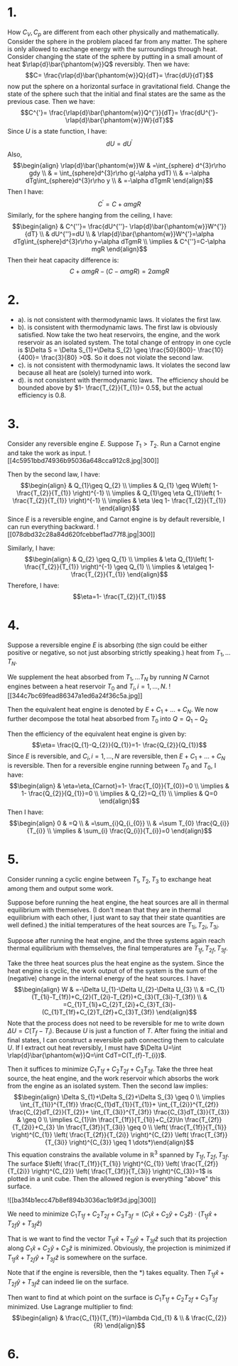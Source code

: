 # 1.
How $C_{V},C_{p}$ are different from each other physically and mathematically.
Consider the sphere in the problem placed far from any matter. The sphere is only allowed to exchange energy with the surroundings through heat. Consider changing the state of the sphere by putting in a small amount of heat $\rlap{d}\bar{\phantom{w}}Q$ reversibly. Then we have:
$$C= \frac{\rlap{d}\bar{\phantom{w}}Q}{dT}= \frac{dU}{dT}$$
now put the sphere on a horizontal surface in gravitational field. Change the state of the sphere such that the initial and final states are the same as the previous case. Then we have:
$$C^{'}= \frac{\rlap{d}\bar{\phantom{w}}Q^{'}}{dT}= \frac{dU^{'}- \rlap{d}\bar{\phantom{w}}W}{dT}$$
Since $U$ is a state function, I have: 
$$dU=dU^{'}$$
Also, 
$$\begin{align}
\rlap{d}\bar{\phantom{w}}W & =\int_{sphere} d^{3}r\rho gdy \\
 & = \int_{sphere}d^{3}r\rho g(-\alpha ydT) \\
 & =-\alpha dTg\int_{sphere}d^{3}r\rho y \\
 & =-\alpha dTgmR
\end{align}$$
Then I have:
$$C^{'}=C+\alpha mgR$$
Similarly, for the sphere hanging from the ceiling, I have:
$$\begin{align}
 & C^{''}= \frac{dU^{''}- \rlap{d}\bar{\phantom{w}}W^{'}}{dT} \\
 & dU^{''}=dU \\
 & \rlap{d}\bar{\phantom{w}}W^{'}=\alpha dTg\int_{sphere}d^{3}r\rho y=\alpha dTgmR \\
\implies & C^{''}=C-\alpha mgR
\end{align}$$
Then their heat capacity difference is:
$$C+\alpha mgR-(C-\alpha mgR)=2\alpha mgR$$
# 2.
- a). is not consistent with thermodynamic laws. It violates the first law. 
- b). is consistent with thermodynamic laws. The first law is obviously satisfied. Now take the two heat reservoirs, the engine, and the work reservoir as an isolated system. The total change of entropy in one cycle is $\Delta S = \Delta S_{1}+\Delta S_{2} \geq \frac{50}{800}- \frac{10}{400}= \frac{3}{80} >0$. So it does not violate the second law.
- c). is not consistent with thermodynamic laws. It violates the second law because all heat are (solely) turned into work.
- d). is not consistent with thermodynamic laws. The efficiency should be bounded above by $1- \frac{T_{2}}{T_{1}}=  0.5$, but the actual efficiency is $0.8$. 
# 3.
Consider any reversible engine $E$. Suppose $T_{1}>T_{2}$. Run a Carnot engine and take the work as input. 
![[4c5951bbd74936b95036a648cca912c8.jpg|300]]

Then by the second law, I have:
$$\begin{align}
 & Q_{1}\geq Q_{2} \\
\implies & Q_{1} \geq W\left( 1- \frac{T_{2}}{T_{1}} \right)^{-1} \\
\implies  & Q_{1}\geq \eta Q_{1}\left( 1- \frac{T_{2}}{T_{1}} \right)^{-1} \\
\implies  & \eta \leq 1- \frac{T_{2}}{T_{1}}
\end{align}$$
Since $E$ is a reversible engine, and Carnot engine is by default reversible, I can run everything backward. 
![[078dbd32c28a84d620fcebbef1ad77f8.jpg|300]]

Similarly, I have:
$$\begin{align}
 & Q_{2} \geq Q_{1} \\
\implies & \eta Q_{1}\left( 1- \frac{T_{2}}{T_{1}} \right)^{-1} \geq Q_{1} \\
\implies  & \eta\geq 1- \frac{T_{2}}{T_{1}}
\end{align}$$
Therefore, I have:
$$\eta=1- \frac{T_{2}}{T_{1}}$$
# 4.
Suppose a reversible engine $E$ is absorbing (the sign could be either positive or negative, so not just absorbing strictly speaking.) heat from $T_{1},\dots T_{N}$.

We supplement the heat absorbed from $T_{1},\dots T_{N}$ by running $N$ Carnot engines between a heat reservoir $T_{0}$ and $T_{i},i=1,\dots,N$. 
![[344c7bc69fead86347a1ed6a24f36c5a.jpg]]

Then the equivalent heat engine is denoted by $E+C_{1}+\dots+C_{N}$. We now further decompose the total heat absorbed from $T_{0}$ into $Q=Q_{1}-Q_{2}$

Then the efficiency of the equivalent heat engine is given by:
$$\eta= \frac{Q_{1}-Q_{2}}{Q_{1}}=1- \frac{Q_{2}}{Q_{1}}$$
Since $E$ is reversible, and $C_{i},i=1,\dots,N$ are reversible, then $E+C_{1}+\dots+C_{N}$ is reversible. Then for a reversible engine running between $T_{0}$ and $T_{0}$, I have:
$$\begin{align}
 & \eta=\eta_{Carnot}=1- \frac{T_{0}}{T_{0}}=0 \\
\implies & 1- \frac{Q_{2}}{Q_{1}}=0 \\
\implies  & Q_{2}=Q_{1} \\
\implies  & Q=0
\end{align}$$
Then I have:
$$\begin{align}
0 & =Q \\
 & =\sum_{i}Q_{i_{0}} \\
 & =\sum T_{0} \frac{Q_{i}}{T_{i}}  \\
\implies & \sum_{i} \frac{Q_{i}}{T_{i}}=0
\end{align}$$
# 5.
Consider running a cyclic engine between $T_{1},T_{2},T_{3}$ to exchange heat among them and output some work. 

Suppose before running the heat engine, the heat sources are all in thermal equilibrium with themselves. (I don't mean that they are in thermal equilibrium with each other, I just want to say that their state quantities are well defined.) the initial temperatures of the heat sources are $T_{1i},T_{2i},T_{3i}$.

Suppose after running the heat engine, and the three systems again reach thermal equilibrium with themselves, the final temperatures are $T_{1f},T_{2f},T_{3f}$.

Take the three heat sources plus the heat engine as the system. Since the heat engine is cyclic, the work output of of the system is the sum of the (negative) change in the internal energy of the heat sources. I have:
$$\begin{align}
W & =-\Delta U_{1}-\Delta U_{2}-\Delta U_{3} \\
 & =C_{1}(T_{1i}-T_{1f})+C_{2}(T_{2i}-T_{2f})+C_{3}(T_{3i}-T_{3f}) \\
 & =C_{1}T_{1i}+C_{2}T_{2i}+C_{3}T_{3i}-(C_{1}T_{1f}+C_{2}T_{2f}+C_{3}T_{3f})
\end{align}$$
Note that the process does not need to be reversible for me to write down $\Delta U=C(T_{f}-T_{i})$. Because $U$ is just a function of $T$. After fixing the initial and final states, I can construct a reversible path connecting them to calculate $U$. If I extract out heat reversibly, I must have $\Delta U=\int \rlap{d}\bar{\phantom{w}}Q=\int CdT=C(T_{f}-T_{i})$.

Then it suffices to minimize $C_{1}T_{1f}+C_{2}T_{2f}+C_{3}T_{3f}$. Take the three heat source, the heat engine, and the work reservoir which absorbs the work from the engine as an isolated system. Then the second law implies:
$$\begin{align}
\Delta S_{1}+\Delta S_{2}+\Delta S_{3} \geq 0 \\
\implies \int_{T_{1i}}^{T_{1f}} \frac{C_{1}dT_{1}}{T_{1}}+ \int_{T_{2i}}^{T_{2f}} \frac{C_{2}dT_{2}}{T_{2}}+ \int_{T_{3i}}^{T_{3f}} \frac{C_{3}dT_{3}}{T_{3}}  & \geq 0 \\
\implies C_{1}\ln \frac{T_{1f}}{T_{1i}}+C_{2}\ln \frac{T_{2f}}{T_{2i}}+C_{3} \ln \frac{T_{3f}}{T_{3i}} \geq 0  \\
\left( \frac{T_{1f}}{T_{1i}} \right)^{C_{1}} \left(  \frac{T_{2f}}{T_{2i}} \right)^{C_{2}} \left(  \frac{T_{3f}}{T_{3i}} \right)^{C_{3}} \geq  1 \dots*)\end{align}$$
This equation constrains the available volume in $\mathbb{R}^{3}$ spanned by $T_{1f},T_{2f},T_{3f}$. The surface $\left(  \frac{T_{1f}}{T_{1i}} \right)^{C_{1}} \left( \frac{T_{2f}}{T_{2i}} \right)^{C_{2}} \left( \frac{T_{3f}}{T_{3i}} \right)^{C_{3}}=1$ is plotted in a unit cube. Then the allowed region is everything "above" this surface.

![[ba3f4b1ecc47b8ef894b3036ac1b9f3d.jpg|300]]

We need to minimize $C_{1}T_{1f}+C_{2}T_{2f}+C_{3}T_{3f}= (C_{1}\hat{x}+C_{2}\hat{y}+C_{3}\hat{z})\cdot(T_{1f}\hat{x}+T_{2f}\hat{y}+T_{3f}\hat{z})$

That is we want to find the vector $T_{1f}\hat{x}+T_{2f}\hat{y} +{T_{3f}}\hat{z}$ such that its projection along $C_{1}\hat{x}+C_{2}\hat{y}+C_{3}\hat{z}$ is minimized. Obviously, the projection is minimized if $T_{1f}\hat{x}+T_{2f}\hat{y}+T_{3f}\hat{z}$ is somewhere on the surface. 

Note that if the engine is reversible, then the $*)$ takes equality. Then $T_{1f}\hat{x}+T_{2f}\hat{y}+ T_{3f}\hat{z}$ can indeed lie on the surface.

Then want to find at which point on the surface is $C_{1}T_{1f}+C_{2}T_{2f}+C_{3}T_{3f}$ minimized. Use Lagrange multiplier to find:
$$\begin{align}
 & \frac{C_{1}}{T_{1f}}=\lambda C)d_{1} &  \\
 &  \frac{C_{2}}{R}
\end{align}$$




# 6.

